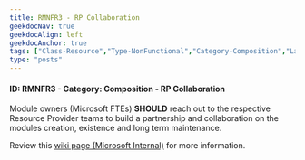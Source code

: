 ```yaml
---
title: RMNFR3 - RP Collaboration
geekdocNav: true
geekdocAlign: left
geekdocAnchor: true
tags: ["Class-Resource","Type-NonFunctional","Category-Composition","Language-Shared","Enforcement-SHOULD","Persona-Owner","Lifecycle-Maintenance"]
type: "posts"
---
```


#### ID: RMNFR3 - Category: Composition - RP Collaboration

Module owners (Microsoft FTEs) **SHOULD** reach out to the respective Resource Provider teams to build a partnership and collaboration on the modules creation, existence and long term maintenance.

Review this [wiki page (Microsoft Internal)](https://dev.azure.com/CSUSolEng/Azure%20Verified%20Modules/_wiki/wikis/AVM%20Internal%20Wiki/276/RP-Collaboration) for more information.
